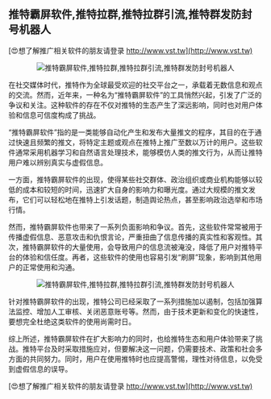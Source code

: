 ## **推特霸屏软件,推特拉群,推特拉群引流,推特群发防封号机器人**

[😍想了解推广相关软件的朋友请登录 http://www.vst.tw](http://www.vst.tw)

 <center><img src="https://vst.tw/MP4/tuiguang/png/1.png" alt="推特霸屏软件,推特拉群,推特拉群引流,推特群发防封号机器人"></center>

在社交媒体时代，推特作为全球最受欢迎的社交平台之一，承载着无数信息和观点的交流。然而，近年来，一种名为“推特霸屏软件”的工具悄然兴起，引发了广泛的争议和关注。这种软件的存在不仅对推特的生态产生了深远影响，同时也对用户体验和信息可信度构成了挑战。

“推特霸屏软件”指的是一类能够自动化产生和发布大量推文的程序，其目的在于通过快速且频繁的推文，将特定主题或观点在推特上推广至数以万计的用户。这些软件通常采用机器学习和自然语言处理技术，能够模仿人类的推文行为，从而让推特用户难以辨别真实与虚假信息。

一方面，推特霸屏软件的出现，使得某些社交群体、政治组织或商业机构能够以较低的成本和较短的时间，迅速扩大自身的影响力和曝光度。通过大规模的推文发布，它们可以轻松地在推特上引发话题，制造舆论热点，甚至影响政治选举和市场行情。

然而，推特霸屏软件也带来了一系列负面影响和争议。首先，这些软件常常被用于传播虚假信息、恶意攻击和仇恨言论，严重扭曲了信息传播的真实性和客观性。其次，推特霸屏软件的大量使用，会导致用户的信息流被淹没，降低了用户对推特平台的体验和信任度。再者，这些软件的使用也容易引发“刷屏”现象，影响到其他用户的正常使用和沟通。

 <center><img src="https://vst.tw/MP4/tuiguang/png/1.png" alt="推特霸屏软件,推特拉群,推特拉群引流,推特群发防封号机器人"></center>

针对推特霸屏软件的出现，推特公司已经采取了一系列措施加以遏制，包括加强算法监控、增加人工审核、关闭恶意账号等。然而，由于技术更新和变化的快速性，要想完全杜绝这类软件的使用尚需时日。

综上所述，推特霸屏软件在扩大影响力的同时，也给推特生态和用户体验带来了挑战。推特平台及时采取措施应对，但要解决这一问题，仍需要技术、政策和社会多方面的共同努力。同时，用户在使用推特时也应提高警惕，理性对待信息，以免受到虚假信息的误导。

[😍想了解推广相关软件的朋友请登录 http://www.vst.tw](http://www.vst.tw)



